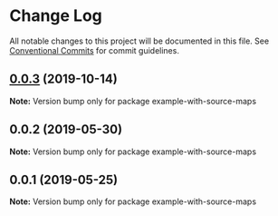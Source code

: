 # Change Log

All notable changes to this project will be documented in this file.
See [Conventional Commits](https://conventionalcommits.org) for commit guidelines.

## [0.0.3](https://github.com/error-reporter/bexer/compare/example-with-source-maps@0.0.2...example-with-source-maps@0.0.3) (2019-10-14)

**Note:** Version bump only for package example-with-source-maps





## 0.0.2 (2019-05-30)

**Note:** Version bump only for package example-with-source-maps





## 0.0.1 (2019-05-25)

**Note:** Version bump only for package example-with-source-maps
